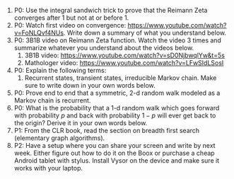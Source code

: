 1) P0: Use the integral sandwich trick to prove that the Reimann Zeta converges after $1$ but not at or before $1$.
2) P0: Watch first video on convergence: https://www.youtube.com/watch?v=FoNLQvf4NUs. Write down a summary of what you understand below.
3) P0: 3B1B video on Reimann Zeta function. Watch the video 3 times and summarize whatever you understand about the videos below.
	1) 3B1B video: https://www.youtube.com/watch?v=sD0NjbwqlYw&t=5s
	2) Mathologer video: https://www.youtube.com/watch?v=LFwSIdLSosI
4) P0: Explain the following terms:
	1) Recurrent states, transient states, irreducible Markov chain. Make sure to write down in your own words below.
5) P0: Prove end to end that a symmetric, 2-d random walk modeled as a Markov chain is recurrent.
6) P0: What is the probability that a 1-d random walk which goes forward with probability $p$ and back with probability $1-p$ will ever get back to the origin? Derive it in your own words below.
7) P1: From the CLR book, read the section on breadth first search (elementary graph algorithms). 
8) P2: Have a setup where you can share your screen and write by next week. Either figure out how to do it on the Boox or purchase a cheap Android tablet with stylus. Install Vysor on the device and make sure it works with your laptop.

